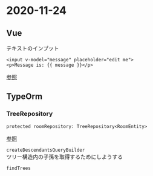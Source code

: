 # 2020-11-24

## Vue
テキストのインプット
```
<input v-model="message" placeholder="edit me">
<p>Message is: {{ message }}</p>
```

[参照](https://jp.vuejs.org/v2/guide/forms.html)

## TypeOrm

### TreeRepository

```
protected roomRepository: TreeRepository<RoomEntity>
```
[参照](https://github.com/typeorm/typeorm/blob/master/docs/tree-entities.md)


`createDescendantsQueryBuilder`  
ツリー構造内の子孫を取得するためにしようする

`findTrees`
